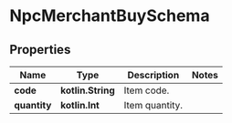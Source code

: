 
# NpcMerchantBuySchema

## Properties
Name | Type | Description | Notes
------------ | ------------- | ------------- | -------------
**code** | **kotlin.String** | Item code. | 
**quantity** | **kotlin.Int** | Item quantity. | 



